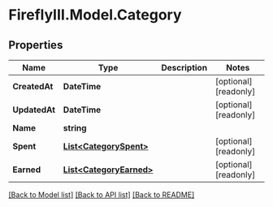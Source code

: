 # FireflyIII.Model.Category

## Properties

Name | Type | Description | Notes
------------ | ------------- | ------------- | -------------
**CreatedAt** | **DateTime** |  | [optional] [readonly] 
**UpdatedAt** | **DateTime** |  | [optional] [readonly] 
**Name** | **string** |  | 
**Spent** | [**List&lt;CategorySpent&gt;**](CategorySpent.md) |  | [optional] [readonly] 
**Earned** | [**List&lt;CategoryEarned&gt;**](CategoryEarned.md) |  | [optional] [readonly] 

[[Back to Model list]](../README.md#documentation-for-models) [[Back to API list]](../README.md#documentation-for-api-endpoints) [[Back to README]](../README.md)

